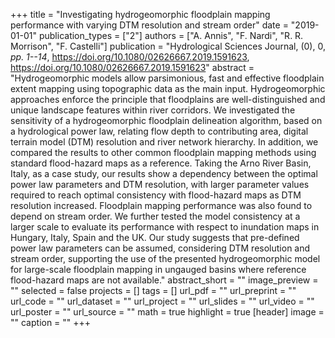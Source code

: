 +++
title = "Investigating hydrogeomorphic floodplain mapping performance with varying DTM resolution and stream order"
date = "2019-01-01"
publication_types = ["2"]
authors = ["A. Annis", "F. Nardi", "R. R. Morrison", "F. Castelli"]
publication = "Hydrological Sciences Journal, (0), 0, _pp. 1--14_, https://doi.org/10.1080/02626667.2019.1591623, https://doi.org/10.1080/02626667.2019.1591623"
abstract = "Hydrogeomorphic models allow parsimonious, fast and effective floodplain extent mapping using topographic data as the main input. Hydrogeomorphic approaches enforce the principle that floodplains are well-distinguished and unique landscape features within river corridors. We investigated the sensitivity of a hydrogeomorphic floodplain delineation algorithm, based on a hydrological power law, relating flow depth to contributing area, digital terrain model (DTM) resolution and river network hierarchy. In addition, we compared the results to other common floodplain mapping methods using standard flood-hazard maps as a reference. Taking the Arno River Basin, Italy, as a case study, our results show a dependency between the optimal power law parameters and DTM resolution, with larger parameter values required to reach optimal consistency with flood-hazard maps as DTM resolution increased. Floodplain mapping performance was also found to depend on stream order. We further tested the model consistency at a larger scale to evaluate its performance with respect to inundation maps in Hungary, Italy, Spain and the UK. Our study suggests that pre-defined power law parameters can be assumed, considering DTM resolution and stream order, supporting the use of the presented hydrogeomorphic model for large-scale floodplain mapping in ungauged basins where reference flood-hazard maps are not available."
abstract_short = ""
image_preview = ""
selected = false
projects = []
tags = []
url_pdf = ""
url_preprint = ""
url_code = ""
url_dataset = ""
url_project = ""
url_slides = ""
url_video = ""
url_poster = ""
url_source = ""
math = true
highlight = true
[header]
image = ""
caption = ""
+++
